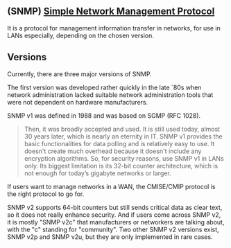 
## (SNMP) [Simple Network Management Protocol](https://www.paessler.com/it-explained/snmp)
It is a protocol for management information transfer in networks,
for use in LANs especially, depending on the chosen version.

## Versions
Currently, there are three major versions of SNMP.

The first version was developed rather quickly in the late ´80s when network administration lacked suitable network administration tools that were not dependent on hardware manufacturers.

SNMP v1 was defined in 1988 and was based on SGMP (RFC 1028).
> Then, it was broadly accepted and used. It is still used today, almost 30 years later, which is nearly an eternity in IT. SNMP v1 provides the basic functionalities for data polling and is relatively easy to use. It doesn't create much overhead because it doesn't include any encryption algorithms. So, for security reasons, use SNMP v1 in LANs only. Its biggest limitation is its 32-bit counter architecture, which is not enough for today’s gigabyte networks or larger.

If users want to manage networks in a WAN, the CMISE/CMIP protocol is the right protocol to go for.

SNMP v2 supports 64-bit counters but still sends critical data as clear text, so it does not really enhance security. And if users come across SNMP v2, it is mostly "SNMP v2c" that manufacturers or networkers are talking about, with the "c" standing for "community". Two other SNMP v2 versions exist, SNMP v2p and SNMP v2u, but they are only implemented in rare cases.
